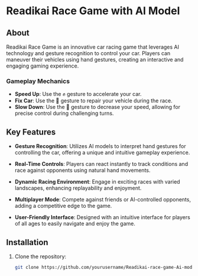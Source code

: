 # Readikai Race Game with AI Model

## About
Readikai Race Game is an innovative car racing game that leverages AI technology and gesture recognition to control your car. Players can maneuver their vehicles using hand gestures, creating an interactive and engaging gaming experience. 

### Gameplay Mechanics
- **Speed Up**: Use the ✊ gesture to accelerate your car.
- **Fix Car**: Use the 👊 gesture to repair your vehicle during the race.
- **Slow Down**: Use the 🤚 gesture to decrease your speed, allowing for precise control during challenging turns.

## Key Features
- **Gesture Recognition**: Utilizes AI models to interpret hand gestures for controlling the car, offering a unique and intuitive gameplay experience.
  
- **Real-Time Controls**: Players can react instantly to track conditions and race against opponents using natural hand movements.

- **Dynamic Racing Environment**: Engage in exciting races with varied landscapes, enhancing replayability and enjoyment.

- **Multiplayer Mode**: Compete against friends or AI-controlled opponents, adding a competitive edge to the game.

- **User-Friendly Interface**: Designed with an intuitive interface for players of all ages to easily navigate and enjoy the game.

## Installation
1. Clone the repository:
   ```bash
   git clone https://github.com/yourusername/Readikai-race-game-Ai-model.git
